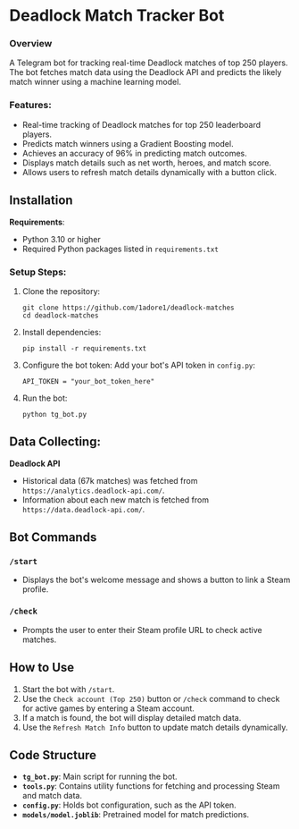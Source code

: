 # Deadlock Match Tracker Bot

### Overview
A Telegram bot for tracking real-time Deadlock matches of top 250 players. The bot fetches match data using the Deadlock API and predicts the likely match winner using a machine learning model.

### Features:
- Real-time tracking of Deadlock matches for top 250 leaderboard players.
- Predicts match winners using a Gradient Boosting model.
- Achieves an accuracy of 96% in predicting match outcomes.
- Displays match details such as net worth, heroes, and match score.
- Allows users to refresh match details dynamically with a button click.

## Installation

**Requirements**:
- Python 3.10 or higher
- Required Python packages listed in `requirements.txt`

### Setup Steps:
1. Clone the repository:
   ```
   git clone https://github.com/1adore1/deadlock-matches
   cd deadlock-matches
   ```
2. Install dependencies:
   ```
   pip install -r requirements.txt
   ```
3. Configure the bot token:
     Add your bot's API token in `config.py`:
     ```
     API_TOKEN = "your_bot_token_here"
     ```
4. Run the bot:
   ```
   python tg_bot.py
   ```

## Data Collecting:
**Deadlock API**
- Historical data (67k matches) was fetched from `https://analytics.deadlock-api.com/`.
- Information about each new match is fetched from `https://data.deadlock-api.com/`.

## Bot Commands

### `/start`
- Displays the bot's welcome message and shows a button to link a Steam profile.

### `/check`
- Prompts the user to enter their Steam profile URL to check active matches.

## How to Use

1. Start the bot with `/start`.
2. Use the `Check account (Top 250)` button or `/check` command to check for active games by entering a Steam account.
3. If a match is found, the bot will display detailed match data.
4. Use the `Refresh Match Info` button to update match details dynamically.

## Code Structure

- **`tg_bot.py`**: Main script for running the bot.
- **`tools.py`**: Contains utility functions for fetching and processing Steam and match data.
- **`config.py`**: Holds bot configuration, such as the API token.
- **`models/model.joblib`**: Pretrained model for match predictions.
